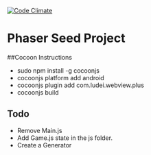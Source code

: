 
[![Code Climate](https://codeclimate.com/github/DennyScott/phaser-seed/badges/gpa.svg)](https://codeclimate.com/github/DennyScott/phaser-seed)
# Phaser Seed Project

##Cocoon Instructions
* sudo npm install -g cocoonjs
* cocoonjs platform add android
* cocoonjs plugin add com.ludei.webview.plus
* cocoonjs build

## Todo
* Remove Main.js
* Add Game.js state in the js folder.
* Create a Generator
